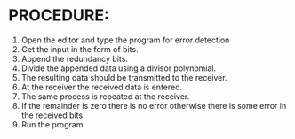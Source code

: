 # PROCEDURE:
1. Open the editor and type the program for error detection 
2. Get the input in the form of bits. 
3. Append the redundancy bits. 
4. Divide the appended data using a divisor polynomial. 
5. The resulting data should be transmitted to the receiver. 
6. At the receiver the received data is entered. 
7. The same process is repeated at the receiver.
8. If the remainder is zero there is no error otherwise there is some error in the received bits 
9. Run the program.
